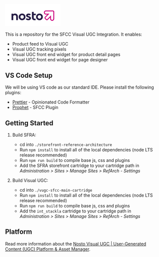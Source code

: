 <img src="cartridges/int_stackla/cartridge/static/default/images/stackla/nosto-logo.png?raw=true" alt="Visual UGC | User-Generated Content (UGC) Platform & Asset Manager" width="180">

This is a repository for the SFCC Visual UGC Integration. It enables:

-   Product feed to Visual UGC
-   Visual UGC tracking pixels
-   Visual UGC front end widget for product detail pages
-   Visual UGC front end widget for page designer

## VS Code Setup

We will be using VS code as our standard IDE. Please install the following plugins:

-   [Prettier](https://marketplace.visualstudio.com/items?itemName=esbenp.prettier-vscode) - Opinionated Code Formatter
-   [Prophet](https://marketplace.visualstudio.com/items?itemName=SqrTT.prophet) - SFCC Plugin

## Getting Started

1. Build SFRA:

    - cd into `./storefront-reference-architecture`
    - Run `npm install` to install all of the local dependencies (node LTS release recommended)
    - Run `npm run build` to compile base js, css and plugins
    - Add the SFRA storefront cartridge to your cartridge path in _Administration > Sites > Manage Sites > RefArch - Settings_

2. Build Visual UGC:

    - cd into `./vugc-sfcc-main-cartridge`
    - Run `npm install` to install all of the local dependencies (node LTS release recommended)
    - Run `npm run build` to compile base js, css and plugins
    - Add the `int_stackla` cartridge to your cartridge path in _Administration > Sites > Manage Sites > RefArch - Settings_

## Platform

Read more information about the [Nosto Visual UGC | User-Generated Content (UGC) Platform & Asset Manager](https://www.nosto.com/products/visual-ugc/).
